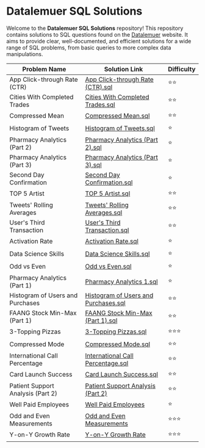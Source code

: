 # Datalemuer SQL Solutions

Welcome to the **Datalemuer SQL Solutions** repository! This repository contains solutions to SQL questions found on the [Datalemuer](https://datalemur.com) website. It aims to provide clear, well-documented, and efficient solutions for a wide range of SQL problems, from basic queries to more complex data manipulations.


| Problem Name                               | Solution Link                                                              | Difficulty |
|--------------------------------------------|----------------------------------------------------------------------------|------------|
| App Click-through Rate (CTR)               | [App Click-through Rate (CTR).sql](./App%20Click-through%20Rate%20(CTR).sql) | ⭐⭐        |
| Cities With Completed Trades               | [Cities With Completed Trades.sql](./Cities%20With%20Completed%20Trades.sql) | ⭐⭐        |
| Compressed Mean                            | [Compressed Mean.sql](./Compressed%20Mean.sql)                             | ⭐⭐        |
| Histogram of Tweets                        | [Histogram of Tweets.sql](./Histogram_of_Tweets.sql)                       | ⭐         |
| Pharmacy Analytics (Part 2)               | [Pharmacy Analytics (Part 2).sql](./Pharmacy%20Analytics%20(Part%202).sql) | ⭐         |
| Pharmacy Analytics (Part 3)               | [Pharmacy Analytics (Part 3).sql](./Pharmacy%20Analytics%20(Part%203).sql) | ⭐         |
| Second Day Confirmation                    | [Second Day Confirmation.sql](./Second%20Day%20Confirmation.sql)           | ⭐         |
| TOP 5 Artist                               | [TOP 5 Artist.sql](./TOP%205%20Artist.sql)                                 | ⭐⭐        |
| Tweets' Rolling Averages                   | [Tweets' Rolling Averages.sql](./Tweets%27%20Rolling%20Averages.sql)       | ⭐⭐        |
| User's Third Transaction                   | [User's Third Transaction.sql](./User%27s%20Third%20Transaction.sql)       | ⭐⭐        |
| Activation Rate                            | [Activation Rate.sql](./Activation%20Rate.sql)                             | ⭐         |
| Data Science Skills                        | [Data Science Skills.sql](./Data%20Science%20Skills.sql)                   | ⭐         |
| Odd vs Even                                | [Odd vs Even.sql](./Odd%20vs%20Even.sql)                                   | ⭐         |
| Pharmacy Analytics (Part 1)               | [Pharmacy Analytics 1.sql](./Pharmacy%20Analytics%201.sql)                 | ⭐         |
| Histogram of Users and Purchases           | [Histogram of Users and Purchases.sql](./Histogram%20of%20Users%20and%20Purchases.sql) | ⭐⭐      |
| FAANG Stock Min-Max (Part 1)              | [FAANG Stock Min-Max (Part 1).sql](./FAANGStockMin-Max(Part%201).sql)      | ⭐⭐        |
| 3-Topping Pizzas                           | [3-Topping Pizzas.sql](./3-Topping%20Pizzas.sql)                           | ⭐⭐⭐        |
| Compressed Mode                             | [Compressed Mode.sql](./Compressed%20Mode.sql)                            | ⭐⭐          |
| International Call Percentage               | [International Call Percentage.sql](./International20%Call20%Percentage.sql)| ⭐⭐          |
| Card Launch Success                         | [Card Launch Success.sql](./Card20%Launch20%Success.sql)| ⭐⭐          |
| Patient Support Analysis (Part 2)           | [Patient Support Analysis (Part 2)](./Patient%20Support%20Analysis%20(Part%202).sql)| ⭐⭐          |
| Well Paid Employees                         | [Well Paid Employees](./Well%20Paid%20Employees.sql)|  ⭐   |
| Odd and Even Measurements                   | [Odd and Even Measurements](./Odd20%and20%Even20%Measurements.sql)  | ⭐⭐⭐ |
| Y-on-Y Growth Rate                          | [Y-on-Y Growth Rate](./Y-on-Y%20Growth%20Rate.sql)   | ⭐⭐⭐   |

